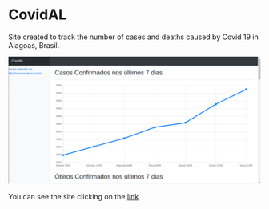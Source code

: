 # CovidAL
Site created to track the number of cases and deaths caused by Covid 19 in Alagoas, Brasil.

![GitHub Logo](https://raw.githubusercontent.com/jonh14lk/CovidAL/master/Image.png)

You can see the site clicking on the [link](https://jonh14lk.github.io/CovidAL/).
